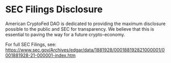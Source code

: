 # SEC Filings Disclosure
American CryptoFed DAO is dedicated to providing the maximum disclosure possible to the public and SEC for transparency. We believe that this is essential to paving the way for a future crypto-economy.  
  
For full SEC Filings, see:
https://www.sec.gov/Archives/edgar/data/1881928/000188192821000001/0001881928-21-000001-index.htm
